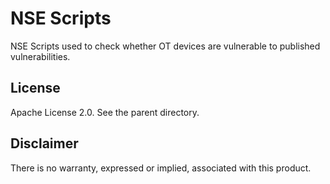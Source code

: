 # NSE Scripts

NSE Scripts used to check whether OT devices are vulnerable to published vulnerabilities.


## License
Apache License 2.0. See the parent directory.


## Disclaimer
There is no warranty, expressed or implied, associated with this product.
